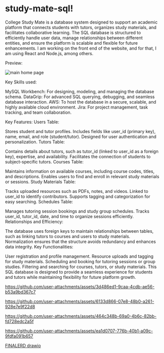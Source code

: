 # study-mate-sql!
College Study Mate is a database system designed to support an academic platform that connects students with tutors, organizes study materials, and facilitates collaborative learning. The SQL database is structured to efficiently handle user data, manage relationships between different entities, and ensure the platform is scalable and flexible for future enhancements. I am working on the front end of the website, and for that, I am using React and Node.js, among others.

Preview:

![main home page](https://github.com/user-attachments/assets/dff61371-6779-48b8-8da1-388da44a6a61)


Key Skills used:

  MySQL Workbench: For designing, modeling, and managing the database schema.
  DataGrip: For advanced SQL querying, debugging, and seamless database interaction.
  AWS: To host the database in a secure, scalable, and highly available cloud environment.
  Jira: For project management, task tracking, and team collaboration.

Key Features:
Users Table:

  Stores student and tutor profiles.
  Includes fields like user_id (primary key), name, email, and role (student/tutor).
  Designed for user authentication and personalization.
  Tutors Table:
  
  Contains details about tutors, such as tutor_id (linked to user_id as a foreign key), expertise, and availability.
  Facilitates the connection of students to subject-specific tutors.
  Courses Table:
  
  Maintains information on available courses, including course codes, titles, and descriptions.
  Enables users to find and enroll in relevant study materials or sessions.
  Study Materials Table:
  
  Tracks uploaded resources such as PDFs, notes, and videos.
  Linked to user_id to identify contributors.
  Supports tagging and categorization for easy searching.
  Schedules Table:
  
  Manages tutoring session bookings and study group schedules.
  Tracks user_id, tutor_id, date, and time to organize sessions efficiently.
  Relationships and Efficiency:
  
  The database uses foreign keys to maintain relationships between tables, such as linking tutors to courses and users to study materials.
  Normalization ensures that the structure avoids redundancy and enhances data integrity.
  Key Functionalities:
  
  User registration and profile management.
  Resource uploads and tagging for study materials.
  Scheduling and booking for tutoring sessions or group studies.
  Filtering and searching for courses, tutors, or study materials.
  This SQL database is designed to provide a seamless experience for students and tutors while maintaining flexibility for future platform growth.


https://github.com/user-attachments/assets/3d486ed1-9caa-4cdb-ae56-b53a9bd367c7



https://github.com/user-attachments/assets/6133d866-07e8-48b0-a261-928e7e9f22d8



https://github.com/user-attachments/assets/464c348b-69a0-4b6c-82bb-fd728edc2a5f



https://github.com/user-attachments/assets/ea1d0707-776b-40b1-a09c-9fdfa091b657





[FINALERD drawio](https://github.com/user-attachments/assets/79e9a956-d834-450f-8055-8b2f824f89a0)

